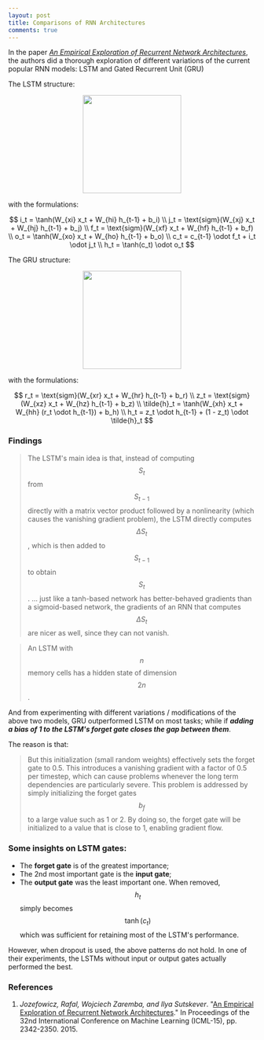 ```yaml
---
layout: post
title: Comparisons of RNN Architectures
comments: true
---
```


In the paper *[An Empirical Exploration of Recurrent Network Architectures](http://jmlr.org/proceedings/papers/v37/jozefowicz15.pdf)*, the authors did a thorough exploration of different variations of the current popular RNN models: LSTM and Gated Recurrent Unit (GRU)

The LSTM structure:

<p align="center"><img src="http://gdurl.com/MlNW" height="200"/></p>

with the formulations:

$$
i_t = \tanh(W_{xi} x_t + W_{hi} h_{t-1} + b_i)  \\
j_t = \text{sigm}(W_{xj} x_t + W_{hj} h_{t-1} + b_j) \\
f_t = \text{sigm}(W_{xf} x_t + W_{hf} h_{t-1} + b_f) \\
o_t = \tanh(W_{xo} x_t + W_{ho} h_{t-1} + b_o) \\
c_t = c_{t-1} \odot f_t + i_t \odot j_t \\
h_t = \tanh(c_t) \odot o_t
$$

The GRU structure:

<p align="center"><img src="http://gdurl.com/GoG8" height="200"/></p>

with the formulations:

$$
r_t = \text{sigm}(W_{xr} x_t + W_{hr} h_{t-1} + b_r) \\
z_t = \text{sigm}(W_{xz} x_t + W_{hz} h_{t-1} + b_z) \\
\tilde{h}_t = \tanh(W_{xh} x_t + W_{hh} (r_t \odot h_{t-1}) + b_h) \\
h_t = z_t \odot h_{t-1} + (1 - z_t) \odot \tilde{h}_t
$$

### Findings

> The LSTM's main idea is that, instead of computing $$S_t$$ from $$S_{t-1}$$ directly with a matrix vector product followed by a nonlinearity (which causes the vanishing gradient problem), the LSTM directly computes $$\Delta S_t$$, which is then added to $$S_{t-1}$$ to obtain $$S_t$$. 
> ... just like a tanh-based network has better-behaved gradients than a sigmoid-based network, the gradients of an RNN that computes $$\Delta S_t$$ are nicer as well, since they can not vanish.

> An LSTM with $$n$$ memory cells has a hidden state of dimension $$2n$$.

And from experimenting with different variations / modifications of the above two models, GRU outperformed LSTM on most tasks; while if ***adding a bias of 1 to the LSTM's forget gate closes the gap between them***.

The reason is that:

> But this initialization (small random weights) effectively sets the forget gate to 0.5. This introduces a vanishing gradient with a factor of 0.5 per timestep, which can cause problems whenever the long term dependencies are particularly severe. This problem is addressed by simply initializing the forget gates $$b_f$$ to a large value such as 1 or 2. By doing so, the forget gate will be initialized to a value that is close to 1, enabling gradient flow.



### Some insights on LSTM gates:

* The **forget gate** is of the greatest importance;
* The 2nd most important gate is the **input gate**;
* The **output gate** was the least important one. When removed, $$h_t$$ simply becomes $$\tanh(c_t)$$ which was sufficient for retaining most of the LSTM's performance.

However, when dropout is used, the above patterns do not hold. In one of their experiments, the LSTMs without input or output gates actually performed the best.

### References

1. *Jozefowicz, Rafal, Wojciech Zaremba, and Ilya Sutskever*. "[An Empirical Exploration of Recurrent Network Architectures](http://jmlr.org/proceedings/papers/v37/jozefowicz15.pdf)." In Proceedings of the 32nd International Conference on Machine Learning (ICML-15), pp. 2342-2350. 2015.
